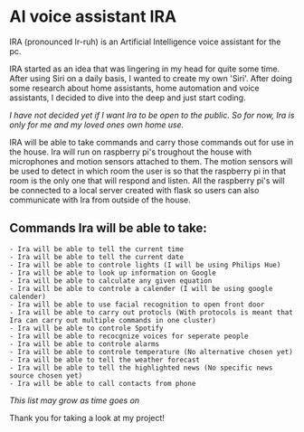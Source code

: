 # AI voice assistant IRA
IRA (pronounced Ir-ruh) is an Artificial Intelligence voice assistant for the pc.

IRA started as an idea that was lingering in my head for quite some time. After using Siri on a daily basis, I wanted to create my own 'Siri'. After doing some research about home assistants, home automation and voice assistants, I decided to dive into the deep and just start coding.

*I have not decided yet if I want Ira to be open to the public. So for now, Ira is only for me and my loved ones own home use.*

IRA will be able to take commands and carry those commands out for use in the house. Ira will run on raspberry pi's troughout the house with microphones and motion sensors attached to them. The motion sensors will be used to detect in which room the user is so that the raspberry pi in that room is the only one that will respond and listen. All the raspberry pi's will be connected to a local server created with flask so users can also communicate with Ira from outside of the house.


## Commands Ira will be able to take:
    - Ira will be able to tell the current time
    - Ira will be able to tell the current date
    - Ira will be able to controle lights (I will be using Philips Hue)
    - Ira will be able to look up information on Google
    - Ira will be able to calculate any given equation
    - Ira will be able to controle a calender (I will be using google calender)
    - Ira will be able to use facial recognition to open front door
    - Ira will be able to carry out protocls (With protocols is meant that Ira can carry out multiple commands in one cluster)
    - Ira will be able to controle Spotify
    - Ira will be able to recocgnize voices for seperate people
    - Ira will be able to controle alarms
    - Ira will be able to controle temperature (No alternative chosen yet)
    - Ira will be able to tell the weather forecast
    - Ira will be able to tell the highlighted news (No specific news source chosen yet)
    - Ira will be able to call contacts from phone

*This list may grow as time goes on*

Thank you for taking a look at my project!
